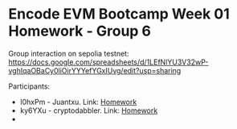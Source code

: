 # Encode EVM Bootcamp Week 01 Homework - Group 6

Group interaction on sepolia testnet: https://docs.google.com/spreadsheets/d/1LEfNlYU3V32wP-vghIqaOBaCy0liOirYYYefYGxIUvg/edit?usp=sharing

Participants:

- l0hxPm - Juantxu. Link: [Homework](juantxu-contract-interactions.md)
- ky6YXu - cryptodabbler. Link: [Homework](cryptodabbler-contract-interactions.md)
- 
